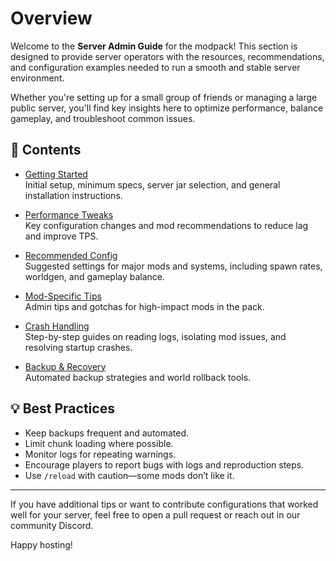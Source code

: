 # Overview

Welcome to the **Server Admin Guide** for the modpack! This section is designed to provide server operators with the resources, recommendations, and configuration examples needed to run a smooth and stable server environment.

Whether you're setting up for a small group of friends or managing a large public server, you'll find key insights here to optimize performance, balance gameplay, and troubleshoot common issues.

## 📂 Contents

- [Getting Started](getting-started)  
  Initial setup, minimum specs, server jar selection, and general installation instructions.

- [Performance Tweaks](performance.md)  
  Key configuration changes and mod recommendations to reduce lag and improve TPS.

- [Recommended Config](recommended-config)  
  Suggested settings for major mods and systems, including spawn rates, worldgen, and gameplay balance.

- [Mod-Specific Tips](mod-tips)  
  Admin tips and gotchas for high-impact mods in the pack.

- [Crash Handling](crash-handling.md)  
  Step-by-step guides on reading logs, isolating mod issues, and resolving startup crashes.

- [Backup & Recovery](backup-recovery)  
  Automated backup strategies and world rollback tools.

## 💡 Best Practices

- Keep backups frequent and automated.
- Limit chunk loading where possible.
- Monitor logs for repeating warnings.
- Encourage players to report bugs with logs and reproduction steps.
- Use `/reload` with caution—some mods don’t like it.

---

If you have additional tips or want to contribute configurations that worked well for your server, feel free to open a pull request or reach out in our community Discord.

Happy hosting!
